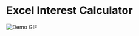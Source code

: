 # Excel Interest Calculator

![Demo GIF](https://raw.githubusercontent.com/rammohan-23/Excel_Interest/main/video.gif)
